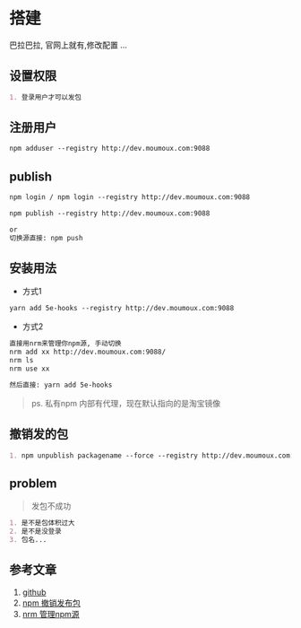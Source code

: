 # 搭建

巴拉巴拉, 官网上就有,修改配置 ...

## 设置权限

```md
1. 登录用户才可以发包
```

## 注册用户

```md
npm adduser --registry http://dev.moumoux.com:9088

```

## publish

```md
npm login / npm login --registry http://dev.moumoux.com:9088

npm publish --registry http://dev.moumoux.com:9088

or 
切换源直接: npm push

```

## 安装用法

- 方式1

```md
yarn add 5e-hooks --registry http://dev.moumoux.com:9088
```

- 方式2

```md
直接用nrm来管理你npm源, 手动切换 
nrm add xx http://dev.moumoux.com:9088/
nrm ls
nrm use xx

然后直接: yarn add 5e-hooks
```

> ps. 私有npm 内部有代理，现在默认指向的是淘宝镜像

## 撤销发的包

```md
1. npm unpublish packagename --force --registry http://dev.moumoux.com:9088 (仓库地址)
```

## problem

> 发包不成功

```md
1. 是不是包体积过大
2. 是不是没登录
3. 包名...
```

## 参考文章

1. [github](https://github.com/verdaccio/verdaccio)
2. [npm 撤销发布包](https://www.cnblogs.com/penghuwan/p/6973702.html#_label0)
3. [nrm 管理npm源](https://www.cnblogs.com/Jimc/p/10280774.html)
